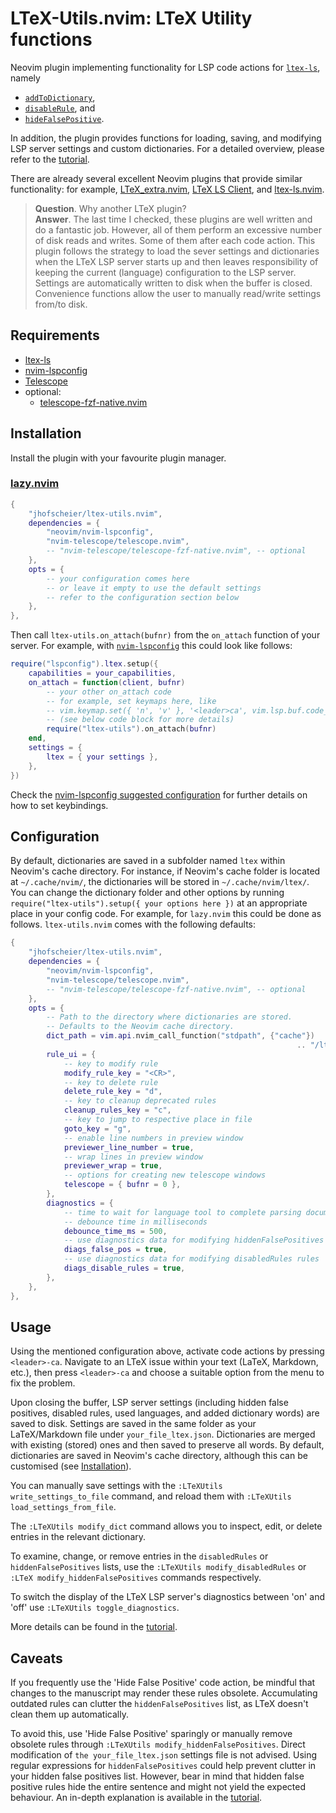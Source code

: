 # LTeX-Utils.nvim: LTeX Utility functions

Neovim plugin implementing functionality for LSP code actions for [`ltex-ls`](https://github.com/valentjn/ltex-ls), namely
* [`addToDictionary`](https://valentjn.github.io/ltex/ltex-ls/server-usage.html#_ltexaddtodictionary-client),
* [`disableRule`](https://valentjn.github.io/ltex/ltex-ls/server-usage.html#_ltexdisablerules-client), and
* [`hideFalsePositive`](https://valentjn.github.io/ltex/ltex-ls/server-usage.html#_ltexhidefalsepositives-client).

In addition, the plugin provides functions for loading, saving, and modifying LSP server settings and custom dictionaries.
For a detailed overview, please refer to the [tutorial](TUTORIAL.md).

There are already several excellent Neovim plugins that provide similar functionality: for example, [LTeX\_extra.nvim](https://github.com/barreiroleo/ltex_extra.nvim), [LTeX LS Client](https://github.com/icewind/ltex-client.nvim), and [ltex-ls.nvim](https://github.com/vigoux/ltex-ls.nvim).

> **Question**. Why another LTeX plugin?<br> 
>**Answer**. The last time I checked, these plugins are well written and do a fantastic job.
>However, all of them perform an excessive number of disk reads and writes.
>Some of them after each code action.
>This plugin follows the strategy to load the sever settings and dictionaries when the LTeX LSP server starts up and then leaves responsibility of keeping the current (language) configuration to the LSP server. 
>Settings are automatically written to disk when the buffer is closed.
>Convenience functions allow the user to manually read/write settings from/to disk.

## Requirements

- [ltex-ls](https://github.com/valentjn/ltex-ls)
- [nvim-lspconfig](https://github.com/neovim/nvim-lspconfig)
- [Telescope](https://github.com/nvim-telescope/telescope.nvim)
- optional:
  - [telescope-fzf-native.nvim](https://github.com/nvim-telescope/telescope-fzf-native.nvim)

## Installation
Install the plugin with your favourite plugin manager.

### [lazy.nvim](https://github.com/folke/lazy.nvim)

```lua
{
    "jhofscheier/ltex-utils.nvim",
    dependencies = {
        "neovim/nvim-lspconfig",
        "nvim-telescope/telescope.nvim",
        -- "nvim-telescope/telescope-fzf-native.nvim", -- optional
    },
    opts = {
        -- your configuration comes here
        -- or leave it empty to use the default settings
        -- refer to the configuration section below
    },
},
```
Then call `ltex-utils.on_attach(bufnr)` from the `on_attach` function of your server.
For example, with [`nvim-lspconfig`](https://github.com/neovim/nvim-lspconfig) this could look like follows:
```lua
require("lspconfig").ltex.setup({
    capabilities = your_capabilities,
    on_attach = function(client, bufnr)
        -- your other on_attach code
        -- for example, set keymaps here, like
        -- vim.keymap.set({ 'n', 'v' }, '<leader>ca', vim.lsp.buf.code_action, opts)
        -- (see below code block for more details)
        require("ltex-utils").on_attach(bufnr)
    end,
    settings = {
        ltex = { your settings },
    },
})
```
Check the [nvim-lspconfig suggested configuration](https://github.com/neovim/nvim-lspconfig#suggested-configuration) for further details on how to set keybindings.

## Configuration

By default, dictionaries are saved in a subfolder named `ltex` within Neovim's cache directory.
For instance, if Neovim's cache folder is located at `~/.cache/nvim/`, the dictionaries will be stored in `~/.cache/nvim/ltex/`.
You can change the dictionary folder and other options by running `require("ltex-utils").setup({ your options here })` at an appropriate place in your config code.
For example, for `lazy.nvim` this could be done as follows.
`ltex-utils.nvim` comes with the following defaults:
```lua
{
    "jhofscheier/ltex-utils.nvim",
    dependencies = {
        "neovim/nvim-lspconfig",
        "nvim-telescope/telescope.nvim",
        -- "nvim-telescope/telescope-fzf-native.nvim", -- optional
    },
    opts = {
        -- Path to the directory where dictionaries are stored.
        -- Defaults to the Neovim cache directory.
        dict_path = vim.api.nvim_call_function("stdpath", {"cache"})
                                                                .. "/ltex/",
        rule_ui = {
            -- key to modify rule
            modify_rule_key = "<CR>",
            -- key to delete rule
            delete_rule_key = "d",
            -- key to cleanup deprecated rules
            cleanup_rules_key = "c",
            -- key to jump to respective place in file
            goto_key = "g",
            -- enable line numbers in preview window
            previewer_line_number = true,
            -- wrap lines in preview window
            previewer_wrap = true,
            -- options for creating new telescope windows
            telescope = { bufnr = 0 },
        },
        diagnostics = {
            -- time to wait for language tool to complete parsing document
            -- debounce time in milliseconds
            debounce_time_ms = 500,
            -- use diagnostics data for modifying hiddenFalsePositives rules
            diags_false_pos = true,
            -- use diagnostics data for modifying disabledRules rules
            diags_disable_rules = true,
        },
    },
},
```

## Usage
Using the mentioned configuration above, activate code actions by pressing `<leader>-ca`.
Navigate to an LTeX issue within your text (LaTeX, Markdown, etc.), then press `<leader>-ca` and choose a suitable option from the menu to fix the problem.

Upon closing the buffer, LSP server settings (including hidden false positives, disabled rules, used languages, and added dictionary words) are saved to disk.
Settings are saved in the same folder as your LaTeX/Markdown file under `your_file_ltex.json`.
Dictionaries are merged with existing (stored) ones and then saved to preserve all words.
By default, dictionaries are saved in Neovim's cache directory, although this can be customised (see [Installation](#installation)).


You can manually save settings with the `:LTeXUtils write_settings_to_file` command, and reload them with `:LTeXUtils load_settings_from_file`.

The `:LTeXUtils modify_dict` command allows you to inspect, edit, or delete entries in the relevant dictionary.

To examine, change, or remove entries in the `disabledRules` or `hiddenFalsePositives` lists, use the `:LTeXUtils modify_disabledRules` or `:LTeX modify_hiddenFalsePositives` commands respectively.

To switch the display of the LTeX LSP server's diagnostics between 'on' and 'off' use `:LTeXUtils toggle_diagnostics`.

More details can be found in the [tutorial](TUTORIAL.md).

## Caveats

If you frequently use the 'Hide False Positive' code action, be mindful that changes to the manuscript may render these rules obsolete.
Accumulating outdated rules can clutter the `hiddenFalsePositives` list, as LTeX doesn't clean them up automatically.


To avoid this, use 'Hide False Positive' sparingly or manually remove obsolete rules through `:LTeXUtils modify_hiddenFalsePositives`.
Direct modification of `the your_file_ltex.json` settings file is not advised.
Using regular expressions for `hiddenFalsePositives` could help prevent clutter in your hidden false positives list.
However, bear in mind that hidden false positive rules hide the entire sentence and might not yield the expected behaviour.
An in-depth explanation is available in the [tutorial](TUTORIAL.md).

